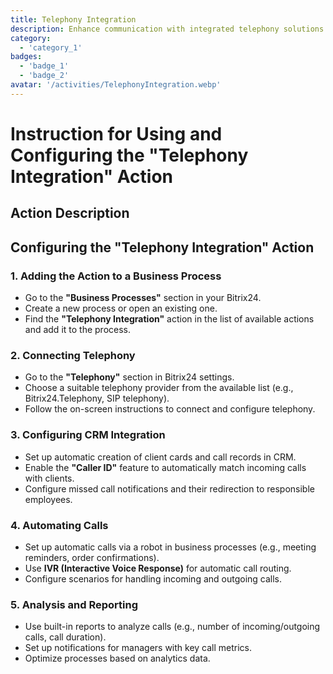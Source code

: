 ```yaml
---
title: Telephony Integration
description: Enhance communication with integrated telephony solutions.
category: 
  - 'category_1'
badges:
  - 'badge_1'
  - 'badge_2'
avatar: '/activities/TelephonyIntegration.webp'
---
```


# Instruction for Using and Configuring the "Telephony Integration" Action

## Action Description

## **Configuring the "Telephony Integration" Action**

### 1. Adding the Action to a Business Process
- Go to the **"Business Processes"** section in your Bitrix24.
- Create a new process or open an existing one.
- Find the **"Telephony Integration"** action in the list of available actions and add it to the process.

### 2. Connecting Telephony
- Go to the **"Telephony"** section in Bitrix24 settings.
- Choose a suitable telephony provider from the available list (e.g., Bitrix24.Telephony, SIP telephony).
- Follow the on-screen instructions to connect and configure telephony.

### 3. Configuring CRM Integration
- Set up automatic creation of client cards and call records in CRM.
- Enable the **"Caller ID"** feature to automatically match incoming calls with clients.
- Configure missed call notifications and their redirection to responsible employees.

### 4. Automating Calls
- Set up automatic calls via a robot in business processes (e.g., meeting reminders, order confirmations).
- Use **IVR (Interactive Voice Response)** for automatic call routing.
- Configure scenarios for handling incoming and outgoing calls.

### 5. Analysis and Reporting
- Use built-in reports to analyze calls (e.g., number of incoming/outgoing calls, call duration).
- Set up notifications for managers with key call metrics.
- Optimize processes based on analytics data.
